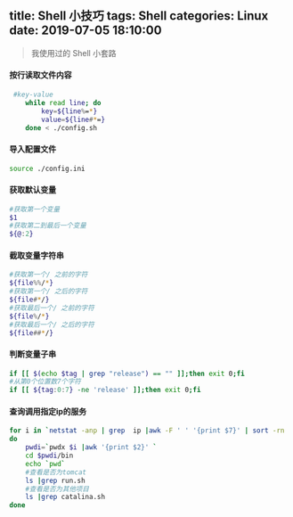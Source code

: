 title: Shell 小技巧
tags: Shell
categories: Linux
date: 2019-07-05 18:10:00
---
> 我使用过的 Shell 小套路

#### 按行读取文件内容
```bash
 #key-value
	while read line; do
		key=${line%=*}
		value=${line#*=}
	done < ./config.sh
```
<!-- more -->
#### 导入配置文件
```bash
source ./config.ini
```

#### 获取默认变量
```bash
#获取第一个变量
$1
#获取第二到最后一个变量
${@:2}
```

#### 截取变量字符串
```bash
#获取第一个/ 之前的字符
${file%%/*}
#获取第一个/ 之后的字符
${file#*/}
#获取最后一个/ 之前的字符
${file%/*}
#获取最后一个/ 之后的字符
${file##*/}
```
#### 判断变量子串
```bash
if [[ $(echo $tag | grep "release") == "" ]];then exit 0;fi
#从第0个位置数7个字符
if [[ ${tag:0:7} -ne 'release' ]];then exit 0;fi
```
#### 查询调用指定ip的服务
```bash
for i in `netstat -anp | grep  ip |awk -F ' ' '{print $7}' | sort -rn | uniq |awk -F/ '{print $1}'`
do
	pwdi=`pwdx $i |awk '{print $2}' `
	cd $pwdi/bin 
	echo `pwd`
	#查看是否为tomcat
	ls |grep run.sh
	#查看是否为其他项目
	ls |grep catalina.sh
done
```
